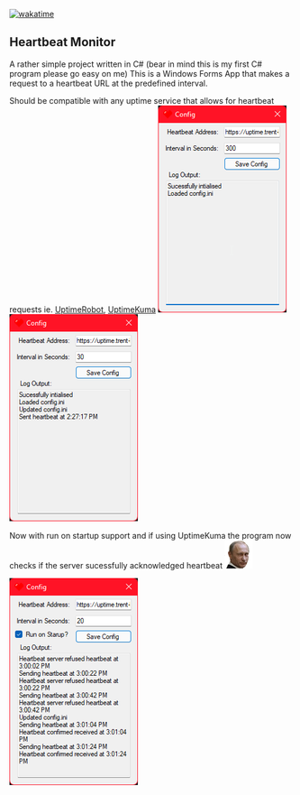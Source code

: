 [![wakatime](https://wakatime.com/badge/user/d835e453-8200-4955-8277-80c4e9e3809b/project/d28ae408-930a-421f-b846-4541e6b427b6.svg)](https://wakatime.com/badge/user/d835e453-8200-4955-8277-80c4e9e3809b/project/d28ae408-930a-421f-b846-4541e6b427b6)

## Heartbeat Monitor
A rather simple project written in C# (bear in mind this is my first C# program please go easy on me)
This is a Windows Forms App that makes a request to a heartbeat URL at the predefined interval.

Should be compatible with any uptime service that allows for heartbeat requests ie. [UptimeRobot](https://uptimerobot.com), [UptimeKuma](https://github.com/louislam/uptime-kuma)
![Screenshot 1](https://github.com/BoredManCodes/HeartbeatMonitor/blob/main/HeartbeatMonitor_N2ZI8S4fep.png)
![Screenshot 2](https://github.com/BoredManCodes/HeartbeatMonitor/blob/main/HeartbeatMonitor_Fi2MmkksGG.png)

Now with run on startup support and if using UptimeKuma the program now checks if the server sucessfully acknowledged heartbeat ![PutinWOW](https://github.com/BoredManCodes/HeartbeatMonitor/blob/main/wow.png)

![Screenshot 3](https://github.com/BoredManCodes/HeartbeatMonitor/blob/main/HeartbeatMonitor_a8CH2qeyiu.png)
